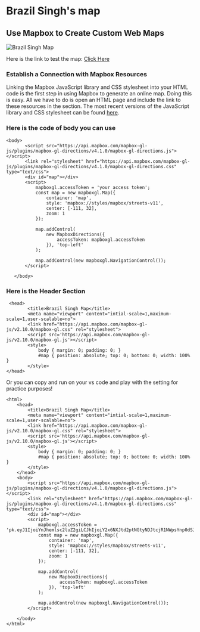 # Brazil Singh's map
## Use Mapbox to Create Custom Web Maps
![Brazil Singh Map](https://github.com/user-attachments/assets/4224ee14-8c77-41f6-8c5b-4d45d149f85f)

Here is the link to test the map: [Click Here](https://raw.githack.com/brazilsinghrittik/map/main/webmap.html)
### Establish a Connection with Mapbox Resources
Linking the Mapbox JavaScript library and CSS stylesheet into your HTML code is the first step in using Mapbox to generate an online map. Doing this is easy. All we have to do is open an HTML page and include the link to these resources in the <head> section. The most recent versions of the JavaScript library and CSS stylesheet can be found [here](https://docs.mapbox.com/mapbox-gl-js/guides/install/).
### Here is the code of body you can use
 

 ~~~
 <body>
        <script src="https://api.mapbox.com/mapbox-gl-js/plugins/mapbox-gl-directions/v4.1.0/mapbox-gl-directions.js"></script>
        <link rel="stylesheet" href="https://api.mapbox.com/mapbox-gl-js/plugins/mapbox-gl-directions/v4.1.0/mapbox-gl-directions.css" type="text/css">
        <div id="map"></div>
        <script>
            mapboxgl.accessToken = 'your access token';
            const map = new mapboxgl.Map({
                container: 'map',
                style: 'mapbox://styles/mapbox/streets-v11',
                center: [-111, 32],
                zoom: 1
            });

            map.addControl(
                new MapboxDirections({
                    accessToken: mapboxgl.accessToken
                }), 'top-left'
            );

            map.addControl(new mapboxgl.NavigationControl()); 
        </script>

    </body>
~~~

### Here is the Header Section
~~~
 <head>
        <title>Brazil Singh Map</title>
        <meta name="viewport" content="intial-scale=1,maximum-scale=1,user-scalable=no">
        <link href="https://api.mapbox.com/mapbox-gl-js/v2.10.0/mapbox-gl.css" rel="stylesheet">
        <script src='https://api.mapbox.com/mapbox-gl-js/v2.10.0/mapbox-gl.js'></script>
        <style>
            body { margin: 0; padding: 0; }
            #map { position: absolute; top: 0; bottom: 0; width: 100% }
        </style>
</head>
~~~

Or you can copy and run on your vs code and play with the setting for practice purposes!
~~~
<html>
    <head>
        <title>Brazil Singh Map</title>
        <meta name="viewport" content="intial-scale=1,maximum-scale=1,user-scalable=no">
        <link href="https://api.mapbox.com/mapbox-gl-js/v2.10.0/mapbox-gl.css" rel="stylesheet">
        <script src='https://api.mapbox.com/mapbox-gl-js/v2.10.0/mapbox-gl.js'></script>
        <style>
            body { margin: 0; padding: 0; }
            #map { position: absolute; top: 0; bottom: 0; width: 100% }
        </style>
    </head>
    <body>
        <script src="https://api.mapbox.com/mapbox-gl-js/plugins/mapbox-gl-directions/v4.1.0/mapbox-gl-directions.js"></script>
        <link rel="stylesheet" href="https://api.mapbox.com/mapbox-gl-js/plugins/mapbox-gl-directions/v4.1.0/mapbox-gl-directions.css" type="text/css">
        <div id="map"></div>
        <script>
            mapboxgl.accessToken = 'pk.eyJ1IjoiYnJhemlsc2luZ2giLCJhIjoiY2x6NXJtd2ptNGtyNDJtcjR1NWpsYnp0dSJ9.YpnJcw63msNCxqBrw09RuA';
            const map = new mapboxgl.Map({
                container: 'map',
                style: 'mapbox://styles/mapbox/streets-v11',
                center: [-111, 32],
                zoom: 1
            });

            map.addControl(
                new MapboxDirections({
                    accessToken: mapboxgl.accessToken
                }), 'top-left'
            );

            map.addControl(new mapboxgl.NavigationControl());
        </script>

    </body>
</html>
~~~



